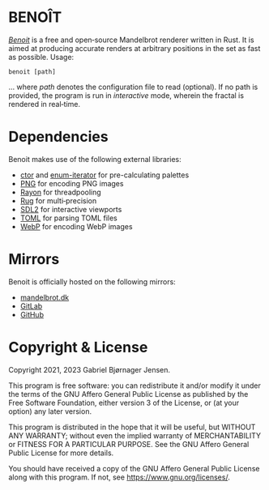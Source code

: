 # BENOÎT

[*Benoit*](https://mandelbrot.dk/benoit) is a free and open‐source Mandelbrot renderer written in Rust. It is aimed at producing accurate renders at arbitrary positions in the set as fast as possible. Usage:

```
benoit [path]
```

… where *path* denotes the configuration file to read (optional). If no path is provided, the program is run in *interactive* mode, wherein the fractal is rendered in real‐time.

# Dependencies

Benoit makes use of the following external libraries:

* [ctor](https://crates.io/crates/ctor) and [enum-iterator](https://crates.io/crates/enum-iterator) for pre-calculating palettes
* [PNG](https://crates.io/crates/png) for encoding PNG images
* [Rayon](https://crates.io/crates/rayon) for threadpooling
* [Rug](https://crates.io/crates/rug) for multi‐precision
* [SDL2](https://crates.io/crates/sdl2) for interactive viewports
* [TOML](https://crates.io/crates/toml) for parsing TOML files
* [WebP](https://crates.io/crates/webp) for encoding WebP images

# Mirrors

Benoit is officially hosted on the following mirrors:

* [mandelbrot.dk](https://mandelbrot.dk/benoit)
* [GitLab](https://gitlab.com/bjoernager/benoit)
* [GitHub](https://github.com/bjoernager/benoit)

# Copyright & License

Copyright 2021, 2023 Gabriel Bjørnager Jensen.

This program is free software: you can redistribute it and/or modify it under the terms of the GNU Affero General Public License as published by the Free Software Foundation, either version 3 of the License, or (at your option) any later version.

This program is distributed in the hope that it will be useful, but WITHOUT ANY WARRANTY; without even the implied warranty of MERCHANTABILITY or FITNESS FOR A PARTICULAR PURPOSE. See the GNU Affero General Public License for more details.

You should have received a copy of the GNU Affero General Public License along with this program. If not, see <https://www.gnu.org/licenses/>.
